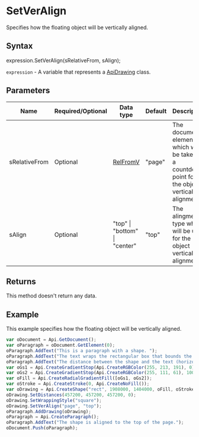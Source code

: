 # SetVerAlign

Specifies how the floating object will be vertically aligned.

## Syntax

expression.SetVerAlign(sRelativeFrom, sAlign);

`expression` - A variable that represents a [ApiDrawing](../ApiDrawing.md) class.

## Parameters

| **Name** | **Required/Optional** | **Data type** | **Default** | **Description** |
| ------------- | ------------- | ------------- | ------------- | ------------- |
| sRelativeFrom | Optional | [RelFromV](../../Enumeration/RelFromV.md) | "page" | The document element which will be taken as a countdown point for the object vertical alignment. |
| sAlign | Optional | "top" &#124; "bottom" &#124; "center" | "top" | The alingment type which will be used for the object vertical alignment. |

## Returns

This method doesn't return any data.

## Example

This example specifies how the floating object will be vertically aligned.

```javascript
var oDocument = Api.GetDocument();
var oParagraph = oDocument.GetElement(0);
oParagraph.AddText("This is a paragraph with a shape. ");
oParagraph.AddText("The text wraps the rectangular box that bounds the object. ");
oParagraph.AddText("The distance between the shape and the text (horizontally) is half an inch (457200 English measure units).");
var oGs1 = Api.CreateGradientStop(Api.CreateRGBColor(255, 213, 191), 0);
var oGs2 = Api.CreateGradientStop(Api.CreateRGBColor(255, 111, 61), 100000);
var oFill = Api.CreateRadialGradientFill([oGs1, oGs2]);
var oStroke = Api.CreateStroke(0, Api.CreateNoFill());
var oDrawing = Api.CreateShape("rect", 1908000, 1404000, oFill, oStroke);
oDrawing.SetDistances(457200, 457200, 457200, 0);
oDrawing.SetWrappingStyle("square");
oDrawing.SetVerAlign("page", "top");
oParagraph.AddDrawing(oDrawing);
oParagraph = Api.CreateParagraph();
oParagraph.AddText("The shape is aligned to the top of the page.");
oDocument.Push(oParagraph);
```

